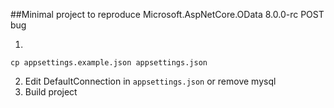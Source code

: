 ##Minimal project to reproduce Microsoft.AspNetCore.OData 8.0.0-rc POST bug

1.
```
cp appsettings.example.json appsettings.json
```
2. Edit DefaultConnection in `appsettings.json` or remove mysql
3. Build project